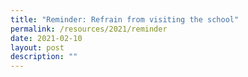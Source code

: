 ```yaml
---
title: "Reminder: Refrain from visiting the school"
permalink: /resources/2021/reminder
date: 2021-02-10
layout: post
description: ""
---
```

